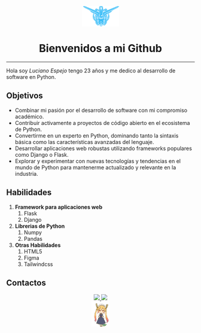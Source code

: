 <!DOCTYPE html>
<html>
    <head><meta charset="utf-8">
    </head>
    <body id="preview">
        <!--Logo-->
        <div align="center">
            <img src="./img/portfolio-luciano-espejo-high-resolution-logo-transparent (1).png" width="20%" height="20%" alt="Texto alternativo" title="Logo L.E">
        </div>
        <h1 align="center" class="code-line" data-line-start=2 data-line-end=3>
            <a id="Bienvenidos_a_mi_Github_2" style="text-align: center;"></a> Bienvenidos a mi Github
        </h1>
        <hr>
        <p class="has-line-data" data-line-start="4" data-line-end="5">
            Hola soy <em>Luciano Espejo</em> tengo 23 años y me dedico al desarrollo de software en Python.
        </p>
        <h2 class="code-line" data-line-start=5 data-line-end=6 ><a id="Objetivos_5"></a>Objetivos</h2>
        <ul>
            <li class="has-line-data" data-line-start="6" data-line-end="7">Combinar mi pasión por el desarrollo de software con mi compromiso académico.</li>
            <li class="has-line-data" data-line-start="7" data-line-end="8">Contribuir activamente a proyectos de código abierto en el ecosistema de Python.</li>
            <li class="has-line-data" data-line-start="8" data-line-end="9">Convertirme en un experto en Python, dominando tanto la sintaxis básica como las características avanzadas del lenguaje.</li>
            <li class="has-line-data" data-line-start="9" data-line-end="10">Desarrollar aplicaciones web robustas utilizando frameworks populares como Django o Flask.</li>
            <li class="has-line-data" data-line-start="10" data-line-end="12">Explorar y experimentar con nuevas tecnologías y tendencias en el mundo de Python para mantenerme actualizado y relevante en la industria.</li>
        </ul>
        <h2 class="code-line" data-line-start=12 data-line-end=13 ><a id="Habilidades_12"></a>Habilidades</h2>
        <ol>
            <li class="has-line-data" data-line-start="13" data-line-end="15"><strong>Framework para aplicaciones web</strong>
                <ol>
                    <li>Flask</li>
                    <li>Django</li>
                </ol>
            </li>
            <li class="has-line-data" data-line-start="13" data-line-end="15"><strong>Librerias de Python</strong>
                <ol>
                    <li>Numpy</li>
                    <li>Pandas</li>
                </ol>
            </li>
            <li class="has-line-data" data-line-start="13" data-line-end="15"><strong>Otras Habilidades</strong>
                <ol>
                    <li>HTML5</li>
                    <li>Figma</li>       
                    <li>Tailwindcss</li>
                </ol>
            </li>
        </ol>
        <h2 class="code-line" data-line-start=5 data-line-end=6 ><a id="Contactos-3"></a>Contactos</h2>
        <div align="center">
            <a href="mailto:lucianoespejo.shifu@gmail.com" target="_blank">
                <img src="https://img.shields.io/badge/Gmail-D14836?style=for-the-badge&logo=gmail&logoColor=white"></img>
            </a>
            <a href="https://www.linkedin.com/in/luciano-espejo-224968229/" target="_blank">
                <img src="https://img.shields.io/badge/linkedin-%230077B5.svg?style=for-the-badge&logo=linkedin&logoColor=white"></img>
            </a>
            <br>
            <img  src="./img/tohru_cute.gif" width="10%" height="10%">
        </div>
</body>

</html>
